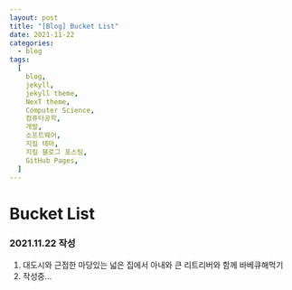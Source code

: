 ```yaml
---
layout: post
title: "[Blog] Bucket List"
date: 2021-11-22
categories:
  - blog
tags:
  [
    blog,
    jekyll,
    jekyll theme,
    NexT theme,
    Computer Science,
    컴퓨터공학,
    개발,
    소프트웨어,
    지킬 테마,
    지킬 블로그 포스팅,
    GitHub Pages,
  ]
---
```


# Bucket List

### 2021.11.22 작성

1. 대도시와 근접한 마당있는 넓은 집에서 아내와 큰 리트리버와 함께 바베큐해먹기
2. 작성중...
